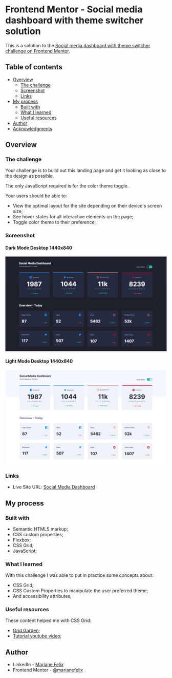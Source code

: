 # Frontend Mentor - Social media dashboard with theme switcher solution

This is a solution to the [Social media dashboard with theme switcher challenge on Frontend Mentor](https://www.frontendmentor.io/challenges/social-media-dashboard-with-theme-switcher-6oY8ozp_H).

## Table of contents

- [Overview](#overview)
  - [The challenge](#the-challenge)
  - [Screenshot](#screenshot)
  - [Links](#links)
- [My process](#my-process)
  - [Built with](#built-with)
  - [What I learned](#what-i-learned)
  - [Useful resources](#useful-resources)
- [Author](#author)
- [Acknowledgments](#acknowledgments)

## Overview

### The challenge

Your challenge is to build out this landing page and get it looking as close to the design as possible.

The only JavaScript required is for the color theme toggle.

Your users should be able to:
- View the optimal layout for the site depending on their device's screen size;
- See hover states for all interactive elements on the page;
- Toggle color theme to their preference;

### Screenshot

#### Dark Mode Desktop 1440x840
![](./.github/dark_mode_desktop_1440x840.png)

#### Light Mode Desktop 1440x840
![](./.github/light_mode_desktop_1440x840.png)

### Links

- Live Site URL: [Social Media Dashboard](https://social-media-dashboard-one-jet.vercel.app/)

## My process

### Built with

- Semantic HTML5 markup;
- CSS custom properties;
- Flexbox;
- CSS Grid;
- JavaScript;

### What I learned

With this challenge I was able to put in practice some concepts about:
- CSS Grid;
- CSS Custom Properties to manipulate the user preferred theme;
- And accessibility attributes;

### Useful resources

These content helped me with CSS Grid:
- [Grid Garden](http://cssgridgarden.com/);
- [Tutorial youtube video](https://youtu.be/rg7Fvvl3taU);

## Author

- LinkedIn - [Mariane Felix](https://www.linkedin.com/in/mariane-felix/)
- Frontend Mentor - [@marianefelix](https://www.frontendmentor.io/profile/marianefelix)